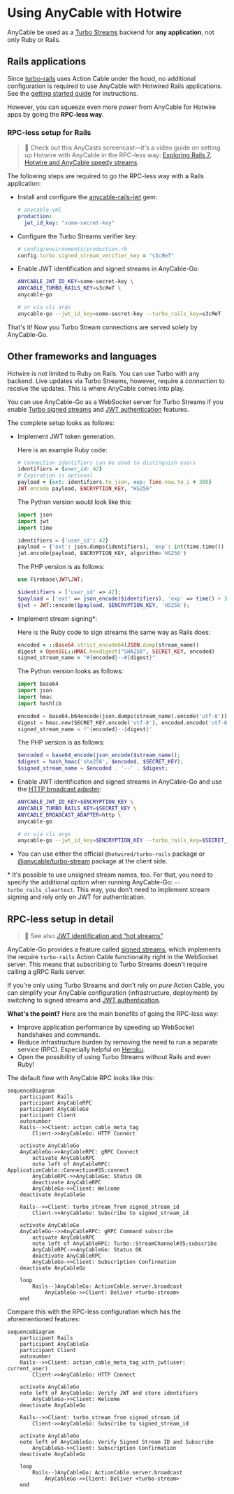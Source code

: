 # Using AnyCable with Hotwire

AnyCable be used as a [Turbo Streams][] backend for **any application**, not only Ruby or Rails.

## Rails applications

Since [turbo-rails][] uses Action Cable under the hood, no additional configuration is required to use AnyCable with Hotwired Rails applications. See the [getting started guide](../rails/getting_started.md) for instructions.

However, you can squeeze even more _power_ from AnyCable for Hotwire apps by going the **RPC-less way**.

### RPC-less setup for Rails

> 🎥 Check out this AnyCasts screencast—it's a video guide on setting up Hotwire with AnyCable in the RPC-less way: [Exploring Rails 7, Hotwire and AnyCable speedy streams](https://anycable.io/blog/anycasts-rails-7-hotwire-and-anycable/).

The following steps are required to go the RPC-less way with a Rails application:

- Install and configure the [anycable-rails-jwt][] gem:

  ```yml
  # anycable.yml
  production:
    jwt_id_key: "some-secret-key"
  ```

- Configure the Turbo Streams verifier key:

  ```ruby
  # config/environments/production.rb
  config.turbo.signed_stream_verifier_key = "s3cЯeT"
  ```

- Enable JWT identification and signed streams in AnyCable-Go:

  ```sh
  ANYCABLE_JWT_ID_KEY=some-secret-key \
  ANYCABLE_TURBO_RAILS_KEY=s3cЯeT \
  anycable-go

  # or via cli args
  anycable-go --jwt_id_key=some-secret-key --turbo_rails_key=s3cЯeT
  ```

That's it! Now you Turbo Stream connections are served solely by AnyCable-Go.

## Other frameworks and languages

Hotwire is not limited to Ruby on Rails. You can use Turbo with any backend. Live updates via Turbo Streams, however, require a _connection_ to receive the updates. This is where AnyCable comes into play.

You can use AnyCable-Go as a WebSocket server for Turbo Streams if you enable [Turbo signed streams](../anycable-go/signed_streams.md) and [JWT authentication](../anycable-go/jwt_identification.md) features.

The complete setup looks as follows:

- Implement JWT token generation.

  Here is an example Ruby code:

  ```ruby
  # Connection identifiers can be used to distinguish users
  identifiers = {user_id: 42}
  # Expiration is optional
  payload = {ext: identifiers.to_json, exp: Time.now.to_i + 300}
  JWT.encode payload, ENCRYPTION_KEY, "HS256"
  ```

  The Python version would look like this:

  ```python
  import json
  import jwt
  import time

  identifiers = {'user_id': 42}
  payload = {'ext': json.dumps(identifiers), 'exp': int(time.time()) + 300}
  jwt.encode(payload, ENCRYPTION_KEY, algorithm='HS256')
  ```

  The PHP version is as follows:

  ```php
  use Firebase\JWT\JWT;

  $identifiers = ['user_id' => 42];
  $payload = ['ext' => json_encode($identifiers), 'exp' => time() + 300];
  $jwt = JWT::encode($payload, $ENCRYPTION_KEY, 'HS256');
  ```

- Implement stream signing\*:

  Here is the Ruby code to sign streams the same way as Rails does:

  ```ruby
  encoded = ::Base64.strict_encode64(JSON.dump(stream_name))
  digest = OpenSSL::HMAC.hexdigest("SHA256", SECRET_KEY, encoded)
  signed_stream_name = "#{encoded}--#{digest}"
  ```

  The Python version looks as follows:

  ```python
  import base64
  import json
  import hmac
  import hashlib

  encoded = base64.b64encode(json.dumps(stream_name).encode('utf-8')).decode('utf-8')
  digest = hmac.new(SECRET_KEY.encode('utf-8'), encoded.encode('utf-8'), hashlib.sha256).hexdigest()
  signed_stream_name = f"{encoded}--{digest}"
  ```

  The PHP version is as follows:

  ```php
  $encoded = base64_encode(json_encode($stream_name));
  $digest = hash_hmac('sha256', $encoded, $SECRET_KEY);
  $signed_stream_name = $encoded . '--' . $digest;
  ```

- Enable JWT identification and signed streams in AnyCable-Go and use the [HTTP broadcast adapter](../ruby/broadcast_adapters.md#http-adapter):

  ```sh
  ANYCABLE_JWT_ID_KEY=$ENCRYPTION_KEY \
  ANYCABLE_TURBO_RAILS_KEY=$SECRET_KEY \
  ANYCABLE_BROADCAST_ADAPTER=http \
  anycable-go

  # or via cli args
  anycable-go --jwt_id_key=$ENCRYPTION_KEY --turbo_rails_key=$SECRET_KEY --broadcast_adapter=http
  ```

- You can use either the official `@hotwired/turbo-rails` package or [@anycable/turbo-stream][] package at the client side.

\* It's possible to use unsigned stream names, too. For that, you need to specify the additional option when running AnyCable-Go: `--turbo_rails_cleartext`. This way, you don't need to implement stream signing and rely only on JWT for authentication.

## RPC-less setup in detail

> 📖 See also [JWT identification and “hot streams”](https://anycable.io/blog/jwt-identification-and-hot-streams/).

AnyCable-Go provides a feature called [signed streams](../anycable-go/signed_streams.md), which implements the require `turbo-rails` Action Cable functionality right in the WebSocket server. This means that subscribing to Turbo Streams doesn't require calling a gRPC Rails server.

If you're only using Turbo Streams and don't rely on _pure_ Action Cable, you can simplify your AnyCable configuration (infrastructure, deployment) by switching to signed streams and [JWT authentication](../anycable-go/jwt_identification.md).

**What's the point?** Here are the main benefits of going the RPC-less way:

- Improve application performance by speeding up WebSocket handshakes and commands.
- Reduce infrastructure burden by removing the need to run a separate service (RPC). Especially helpful on [Heroku](../deployment/heroku.md).
- Open the possibility of using Turbo Streams without Rails and even Ruby!

The default flow with AnyCable RPC looks like this:

```mermaid
sequenceDiagram
    participant Rails
    participant AnyCableRPC
    participant AnyCableGo
    participant Client
    autonumber
    Rails-->>Client: action_cable_meta_tag
        Client->>AnyCableGo: HTTP Connect

    activate AnyCableGo
    AnyCableGo->>AnyCableRPC: gRPC Connect
        activate AnyCableRPC
        note left of AnyCableRPC: ApplicationCable::Connection#35;connect
        AnyCableRPC->>AnyCableGo: Status OK
        deactivate AnyCableRPC
        AnyCableGo->>Client: Welcome
    deactivate AnyCableGo

    Rails-->>Client: turbo_stream_from signed_stream_id
        Client->>AnyCableGo: Subscribe to signed_stream_id

    activate AnyCableGo
    AnyCableGo-->>AnyCableRPC: gRPC Command subscribe
        activate AnyCableRPC
        note left of AnyCableRPC: Turbo::StreamChannel#35;subscribe
        AnyCableRPC->>AnyCableGo: Status OK
        deactivate AnyCableRPC
        AnyCableGo->>Client: Subscription Confirmation
    deactivate AnyCableGo

    loop
        Rails--)AnyCableGo: ActionCable.server.broadcast
            AnyCableGo->>Client: Deliver <turbo-stream>
    end
```

Compare this with the RPC-less configuration which has the aforementioned features:

```mermaid
sequenceDiagram
    participant Rails
    participant AnyCableGo
    participant Client
    autonumber
    Rails-->>Client: action_cable_meta_tag_with_jwt(user: current_user)
        Client->>AnyCableGo: HTTP Connect

    activate AnyCableGo
    note left of AnyCableGo: Verify JWT and store identifiers
        AnyCableGo->>Client: Welcome
    deactivate AnyCableGo

    Rails-->>Client: turbo_stream_from signed_stream_id
        Client->>AnyCableGo: Subscribe to signed_stream_id

    activate AnyCableGo
    note left of AnyCableGo: Verify Signed Stream ID and Subscribe
        AnyCableGo->>Client: Subscription Confirmation
    deactivate AnyCableGo

    loop
        Rails--)AnyCableGo: ActionCable.server.broadcast
            AnyCableGo->>Client: Deliver <turbo-stream>
    end
```

[Hotwire]: https://hotwired.dev
[anycable-rails-jwt]: https://github.com/anycable/anycable-rails-jwt
[Turbo Streams]: https://turbo.hotwired.dev/handbook/streams
[turbo-rails]: https://github.com/hotwired/turbo-rails
[@anycable/turbo-stream]: https://github.com/anycable/anycable-client/tree/master/packages/turbo-stream
